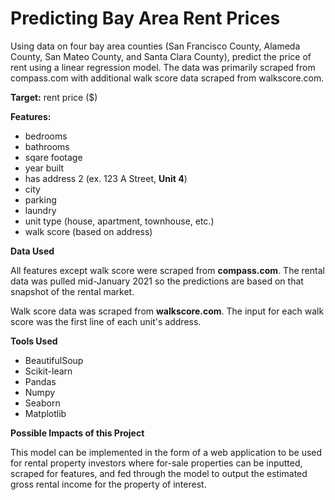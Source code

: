 # Predicting Bay Area Rent Prices

Using data on four bay area counties (San Francisco County, Alameda County, San Mateo County, and Santa Clara County), predict the price of rent using a linear regression model. The data was primarily scraped from compass.com with additional walk score data scraped from walkscore.com.

**Target:** rent price ($)

**Features:**
- bedrooms
- bathrooms
- sqare footage
- year built
- has address 2 (ex. 123 A Street, **Unit 4**)
- city
- parking
- laundry
- unit type (house, apartment, townhouse, etc.)
- walk score (based on address)

**Data Used**

All features except walk score were scraped from **compass.com**. The rental data was pulled mid-January 2021 so the predictions are based on that snapshot of the rental market. 

Walk score data was scraped from **walkscore.com**. The input for each walk score was the first line of each unit's address.

**Tools Used**

- BeautifulSoup
- Scikit-learn
- Pandas
- Numpy
- Seaborn
- Matplotlib

**Possible Impacts of this Project**

This model can be implemented in the form of a web application to be used for rental property investors where for-sale properties can be inputted, scraped for features, and fed through the model to output the estimated gross rental income for the property of interest.
